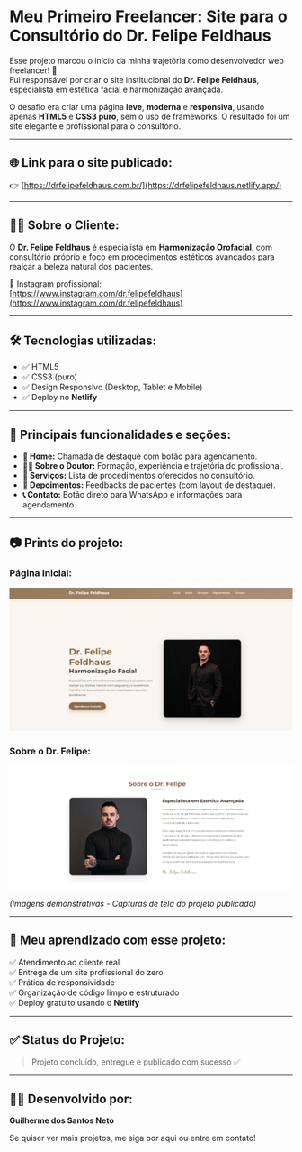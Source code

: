 # Meu Primeiro Freelancer: Site para o Consultório do Dr. Felipe Feldhaus 

Esse projeto marcou o início da minha trajetória como desenvolvedor web freelancer! 🚀  
Fui responsável por criar o site institucional do **Dr. Felipe Feldhaus**, especialista em estética facial e harmonização avançada.

O desafio era criar uma página **leve**, **moderna** e **responsiva**, usando apenas **HTML5** e **CSS3 puro**, sem o uso de frameworks. O resultado foi um site elegante e profissional para o consultório.

---

## 🌐 Link para o site publicado:

👉 [https://drfelipefeldhaus.com.br/](https://drfelipefeldhaus.netlify.app/)

---

## 👨‍⚕️ Sobre o Cliente:

O **Dr. Felipe Feldhaus** é especialista em **Harmonização Orofacial**, com consultório próprio e foco em procedimentos estéticos avançados para realçar a beleza natural dos pacientes.

📸 Instagram profissional:  
[https://www.instagram.com/dr.felipefeldhaus](https://www.instagram.com/dr.felipefeldhaus)

---

## 🛠️ Tecnologias utilizadas:

- ✅ HTML5
- ✅ CSS3 (puro)
- ✅ Design Responsivo (Desktop, Tablet e Mobile)
- ✅ Deploy no **Netlify**

---

## 📌 Principais funcionalidades e seções:

- **🔔 Home:** Chamada de destaque com botão para agendamento.
- **👨‍⚕️ Sobre o Doutor:** Formação, experiência e trajetória do profissional.
- **📝 Serviços:** Lista de procedimentos oferecidos no consultório.
- **💬 Depoimentos:** Feedbacks de pacientes (com layout de destaque).
- **📞 Contato:** Botão direto para WhatsApp e informações para agendamento.

---

## 📷 Prints do projeto:

### Página Inicial:
![Página Inicial](inicial.png)

### Sobre o Dr. Felipe:
![Sobre o Doutor](fffre.png)

*(Imagens demonstrativas - Capturas de tela do projeto publicado)*

---

## 🚀 Meu aprendizado com esse projeto:

✅ Atendimento ao cliente real  
✅ Entrega de um site profissional do zero  
✅ Prática de responsividade  
✅ Organização de código limpo e estruturado  
✅ Deploy gratuito usando o **Netlify**

---

## ✅ Status do Projeto:

> Projeto concluído, entregue e publicado com sucesso ✅

---

## 🙋‍♂️ Desenvolvido por:

**Guilherme dos Santos Neto**

Se quiser ver mais projetos, me siga por aqui ou entre em contato!  
